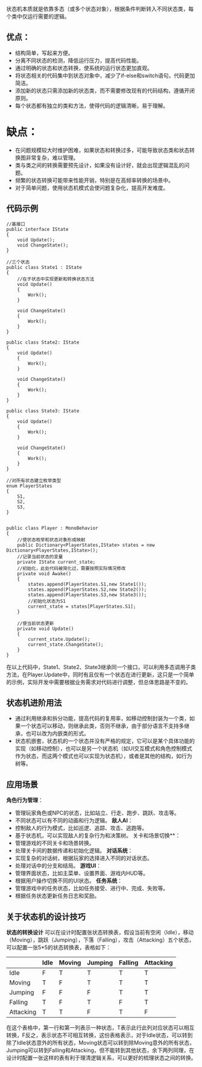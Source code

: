 状态机本质就是依靠多态（或多个状态对象），根据条件判断转入不同状态类，每个类中仅运行需要的逻辑。
## 优点：
- 结构简单，写起来方便。
- 分离不同状态的检测，降低运行压力，提高代码性能。
- 通过明确的状态和状态转换，使系统的运行状态更加直观。
- 将状态相关的代码集中到状态对象中，减少了if-else和switch语句，代码更加简洁。
- 添加新的状态只需添加新的状态类，而不需要修改现有的代码结构，遵循开闭原则。
- 每个状态都有独立的类和方法，使得代码的逻辑清晰，易于理解。
# 缺点：
- 在问题规模较大时维护困难，如果状态和转换过多，可能导致状态类和状态转换图非常复杂，难以管理。
- 类与类之间的转换需要预先设计，如果没有设计好，就会出现逻辑混乱的问题。
- 频繁的状态转换可能带来性能开销，特别是在高频率转换的场景中。
- 对于简单问题，使用状态机模式会使问题复杂化，提高开发难度。

## 代码示例
```
//基接口
public interface IState
{
	void Update();
	void ChangeState();
}

//三个状态
public class State1 : IState
{
	//在子状态中实现更新和转换状态方法
	void Update()
	{
		Work();
	}

	void ChangeState()
	{
		Work();
	}
}

public class State2: IState
{
	void Update()
	{
		Work();
	}

	void ChangeState()
	{
		Work();
	}
}

public class State3: IState
{
	void Update()
	{
		Work();
	}

	void ChangeState()
	{
		Work();
	}
}

//对所有状态建立枚举类型
enum PlayerStates
{
	S1,
	S2,
	S3,
}


public class Player : MonoBehavior
{
	//使状态枚举和状态对象形成映射
	public Dictionary<PlayerStates,IState> states = new Dictionary<PlayerStates,IState>();
	//记录当前状态的变量
	private IState current_state;
	//初始化，此处代码被简化过，需要按照实际情况修改
	private void Awake()
	{
		states.append(PlayerStates.S1,new State1());
		states.append(PlayerStates.S2,new State2());
		states.append(PlayerStates.S3,new State3());
		//初始化状态为S1
		current_state = states[PlayerStates.S1];
	}

	//使当前状态更新
	private void Update()
	{
		current_state.Update();
		current_state.ChangeState();
	}
}

```
在以上代码中，State1、State2、State3继承同一个接口，可以利用多态调用子类方法，在Player.Update中，同时有且仅有一个状态在进行更新，这只是一个简单的示例，实际开发中需要根据业务需求对代码进行调整，但总体思路是不变的。

## 状态机进阶用法
- 通过利用继承和拆分功能，提高代码的复用率，如移动控制封装为一个类，如果一个状态可以移动，则继承此类，否则不继承，由于部分语言不支持多继承，也可以改为内嵌类的形式。
- 状态机嵌套，状态机的一个状态并没有严格的规定，它可以是某个具体功能的实现（如移动控制），也可以是另一个状态机（如UI交互模式和角色控制模式作为状态，而这两个模式也可以实现为状态机），或者是其他的结构，如行为树等。

## 应用场景
**角色行为管理**：
- 管理玩家角色或NPC的状态，比如站立、行走、跑步、跳跃、攻击等。
- 不同状态可以有不同的动画和行为逻辑。
**敌人AI**：
- 控制敌人的行为模式，比如巡逻、追踪、攻击、逃跑等。
- 基于状态机，可以实现敌人的复杂行为和决策树。
关卡和场景切换**：
- 管理游戏的不同关卡和场景转换。
- 处理关卡间的数据传递和初始化逻辑。
**对话系统**：
- 实现复杂的对话树，根据玩家的选择进入不同的对话状态。
- 处理对话中的分支和结局。
 **游戏UI**：
- 管理界面状态，比如主菜单、设置界面、游戏内HUD等。
- 根据用户操作切换不同的UI状态。
**任务系统**：
- 管理游戏中的任务状态，比如任务接受、进行中、完成、失败等。
- 根据任务状态更新任务日志和奖励。

## 关于状态机的设计技巧
**状态的转换设计**
	可以在设计时配置张状态转换表，假设当前有空闲（Idle），移动（Moving），跳跃（Jumping），下落（Falling），攻击（Attacking）五个状态，可以配置一张5*5的状态转换表，表格如下：

|           | Idle | Moving | Jumping | Falling | Attacking |
| --------- | ---- | ------ | ------- | ------- | --------- |
| Idle      | F    | T      | T       | T       | T         |
| Moving    | T    | F      | T       | T       | T         |
| Jumping   | F    | F      | F       | T       | T         |
| Falling   | T    | F      | T       | F       | T         |
| Attacking | T    | T      | F       | T       | F         |
在这个表格中，第一行和第一列表示一种状态，T表示此行此列对应状态可以相互转换，F反之，表示状态不可相互转换，这份表格表示，对于Idle状态，可以转到除了Idle状态意外的所有状态，Moving状态可以转到除Moving意外的所有状态，Jumping可以转到Falling和Attacking，但不能转到其他状态，余下两列同理，在设计时配置一张这样的表有利于理清逻辑关系，可以更好的梳理状态之间的转换。

